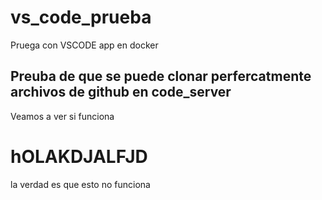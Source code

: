# vs_code_prueba
Pruega con VSCODE app en docker

## Preuba de que se puede clonar perfercatmente archivos de github en code_server
Veamos a ver si funciona

# hOLAKDJALFJD

la verdad es que esto no funciona